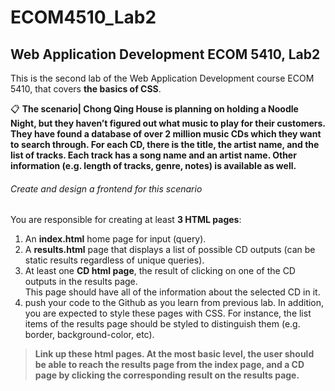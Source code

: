 # ECOM4510_Lab2

## Web Application Development ECOM 5410, Lab2
This is the second lab of the Web Application Development course ECOM 5410, that covers **the basics of CSS**.

:clipboard: __The scenario| Chong Qing House is planning on holding a Noodle Night, but they haven’t figured out what music to play for their customers.
                   They have found a database of over 2 million music CDs which they want to search through. For each CD, there is the title, the artist name, and the list of                        tracks. Each track has a song name and an artist name. Other information (e.g. length of tracks, genre, notes) is available as well.__  
 
###### _Create and design a frontend for this scenario_
You are responsible for creating at least **3 HTML pages**: 
 1. An __index.html__ home page for input (query). 
 2. A __results.html__ page that displays a list of possible CD outputs (can be static results regardless of unique queries). 
 3. At least one __CD html page__, the result of clicking on one of the CD outputs in the results page.   
    This page should have all of the information about the selected CD in it. 
 4. push your code to the Github as you learn from previous lab. 
 In addition, you are expected to style these pages with CSS. For instance, the list items of the results page should be styled to distinguish them 
 (e.g. border, background-color, etc).
  
> __Link up these html pages. At the most basic level, the user should be able to reach the results page from the index page, and a CD page by clicking the corresponding result on 
  the results page.__ 
 
